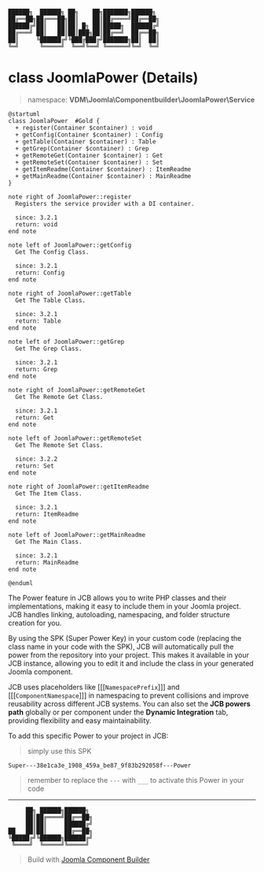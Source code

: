 ```
██████╗  ██████╗ ██╗    ██╗███████╗██████╗
██╔══██╗██╔═══██╗██║    ██║██╔════╝██╔══██╗
██████╔╝██║   ██║██║ █╗ ██║█████╗  ██████╔╝
██╔═══╝ ██║   ██║██║███╗██║██╔══╝  ██╔══██╗
██║     ╚██████╔╝╚███╔███╔╝███████╗██║  ██║
╚═╝      ╚═════╝  ╚══╝╚══╝ ╚══════╝╚═╝  ╚═╝
```
# class JoomlaPower (Details)
> namespace: **VDM\Joomla\Componentbuilder\JoomlaPower\Service**

```uml
@startuml
class JoomlaPower  #Gold {
  + register(Container $container) : void
  + getConfig(Container $container) : Config
  + getTable(Container $container) : Table
  + getGrep(Container $container) : Grep
  + getRemoteGet(Container $container) : Get
  + getRemoteSet(Container $container) : Set
  + getItemReadme(Container $container) : ItemReadme
  + getMainReadme(Container $container) : MainReadme
}

note right of JoomlaPower::register
  Registers the service provider with a DI container.

  since: 3.2.1
  return: void
end note

note left of JoomlaPower::getConfig
  Get The Config Class.

  since: 3.2.1
  return: Config
end note

note right of JoomlaPower::getTable
  Get The Table Class.

  since: 3.2.1
  return: Table
end note

note left of JoomlaPower::getGrep
  Get The Grep Class.

  since: 3.2.1
  return: Grep
end note

note right of JoomlaPower::getRemoteGet
  Get The Remote Get Class.

  since: 3.2.1
  return: Get
end note

note left of JoomlaPower::getRemoteSet
  Get The Remote Set Class.

  since: 3.2.2
  return: Set
end note

note right of JoomlaPower::getItemReadme
  Get The Item Class.

  since: 3.2.1
  return: ItemReadme
end note

note left of JoomlaPower::getMainReadme
  Get The Main Class.

  since: 3.2.1
  return: MainReadme
end note
 
@enduml
```

The Power feature in JCB allows you to write PHP classes and their implementations, making it easy to include them in your Joomla project. JCB handles linking, autoloading, namespacing, and folder structure creation for you.

By using the SPK (Super Power Key) in your custom code (replacing the class name in your code with the SPK), JCB will automatically pull the power from the repository into your project. This makes it available in your JCB instance, allowing you to edit it and include the class in your generated Joomla component.

JCB uses placeholders like [[[`NamespacePrefix`]]] and [[[`ComponentNamespace`]]] in namespacing to prevent collisions and improve reusability across different JCB systems. You can also set the **JCB powers path** globally or per component under the **Dynamic Integration** tab, providing flexibility and easy maintainability.

To add this specific Power to your project in JCB:

> simply use this SPK
```
Super---38e1ca3e_1908_459a_be87_9f83b292058f---Power
```
> remember to replace the `---` with `___` to activate this Power in your code

---
```
     ██╗ ██████╗██████╗
     ██║██╔════╝██╔══██╗
     ██║██║     ██████╔╝
██   ██║██║     ██╔══██╗
╚█████╔╝╚██████╗██████╔╝
 ╚════╝  ╚═════╝╚═════╝
```
> Build with [Joomla Component Builder](https://git.vdm.dev/joomla/Component-Builder)

